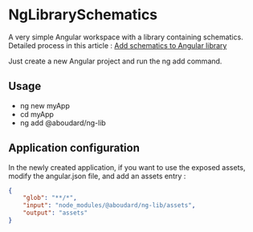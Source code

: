 # NgLibrarySchematics

A very simple Angular workspace with a library containing schematics.
Detailed process in this article : [Add schematics to Angular library
](https://coco-boudard.medium.com/add-schematics-to-angular-library-bd5987328d7b)

Just create a new Angular project and run the ng add command.

## Usage

- ng new myApp
- cd myApp
- ng add @aboudard/ng-lib

## Application configuration

In the newly created application, if you want to use the exposed assets, modify the angular.json file, and add an assets entry :

```json
{
    "glob": "**/*",
    "input": "node_modules/@aboudard/ng-lib/assets",
    "output": "assets"
}
```